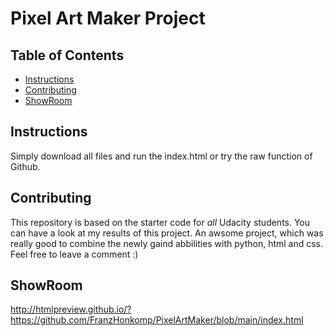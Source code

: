 # Pixel Art Maker Project

## Table of Contents

* [Instructions](#instructions)
* [Contributing](#contributing)
* [ShowRoom](#showroom)

## Instructions

Simply download all files and run the index.html or try the raw function of Github.

## Contributing

This repository is based on the starter code for _all_ Udacity students. You can have a look at my results of this project.
An awsome project, which was really good to combine the newly gaind abbilities with python, html and css.
Feel free to leave a comment :)

## ShowRoom
http://htmlpreview.github.io/?https://github.com/FranzHonkomp/PixelArtMaker/blob/main/index.html

